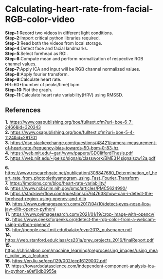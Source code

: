 # Calculating-heart-rate-from-facial-RGB-color-video
**Step-1**:Record two videos in different light conditions.</br>
**Step-2**:Import critical python libraries required.</br>
**Step-3**:Read both the videos from local storage.</br>
**Step-4**:Detect face and facial landmarks. </br>
**Step-5**:Select forehead as ROI.</br>
**Step-6**:Compute mean and perform normalization of respective RGB channel values.</br>
**Step-7**:Apply ICA and input will be RGB channel normalized values.</br>
**Step-8**:Apply fourier transform.</br>
**Step-9**:Calculate heart rate.</br>
HR=60*(number of peaks/time) bpm </br>
**Step-10**:Plot the graph.</br>
**Step-11**:Calculate heart rate variability(HRV) using RMSSD.</br>




## References
**1.** https://www.osapublishing.org/boe/fulltext.cfm?uri=boe-6-7-2466&id=320343</br>
**2.** https://www.osapublishing.org/boe/fulltext.cfm?uri=boe-5-4-1124&id=281701</br>
**3.** https://dsp.stackexchange.com/questions/48421/camera-measurement-of-heart-rate-frequency-bias-towards-50-bpm-0-83-hz</br>
**4.** https://web.mit.edu/~gari/www/papers/GDCliffordThesis.pdf</br>
**5.** https://web.njit.edu/~joelsd/signals/classwork/BME314signalscw12a.pdf</br>


**6.** https://www.researchgate.net/publication/308847680_Determination_of_heart_rate_from_photoplethysmogram_using_Fast_Fourier_Transform</br>
**7.** https://imotions.com/blog/heart-rate-variability/</br>
**8.** https://www.ncbi.nlm.nih.gov/pmc/articles/PMC5624990/</br>
**9.** https://stackoverflow.com/questions/57647638/how-can-i-detect-the-forehead-region-using-opencv-and-dlib</br>
**10.** https://www.pyimagesearch.com/2017/04/10/detect-eyes-nose-lips-jaw-dlib-opencv-python/</br>
**11.** https://www.pyimagesearch.com/2021/01/19/crop-image-with-opencv/</br>
**12.** https://www.geeksforgeeks.org/detect-the-rgb-color-from-a-webcam-using-python-opencv/</br>
**13.** http://people.csail.mit.edu/balakg/cvpr2013_pulsepaper.pdf</br>
**14.** https://web.stanford.edu/class/cs231a/prev_projects_2016/finalReport.pdf</br>
**15.** https://chrisalbon.com/machine_learning/preprocessing_images/using_mean_color_as_a_feature/</br>
**16.** https://ep.liu.se/ecp/129/002/ecp16129002.pdf</br>
**17.** https://towardsdatascience.com/independent-component-analysis-ica-in-python-a0ef0db0955e</br>
